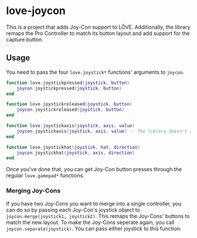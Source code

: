 # love-joycon
This is a project that adds Joy-Con support to LÖVE. Additionally, the library remaps the Pro Controller to match its button layout and add support for the capture button.

## Usage
You need to pass the four `love.joystick*` functions' arguments to `joycon`.

```lua
function love.joystickpressed(joystick, button)
	joycon.joystickpressed(joystick, button)
end

function love.joystickreleased(joystick, button)
	joycon.joystickreleased(joystick, button)
end

function love.joystickaxis(joystick, axis, value)
	joycon.joystickaxis(joystick, axis, value) -- The library doesn't actually do anything with axes yet due to a bug out of my control. I recommend keeping this for future compatibility.
end

function love.joystickhat(joystick, hat, direction)
	joycon.joystickhat(joystick, axis, direction)
end
```

Once you've done that, you can get Joy-Con button presses through the regular `love.gamepad*` functions.

### Merging Joy-Cons
If you have two Joy-Cons you want to merge into a single controller, you can do so by passing each Joy-Con's joystick object to `joycon.merge(joystick1, joystick2)`. This remaps the Joy-Cons' buttons to match the new layout. To make the Joy-Cons seperate again, you call `joycon.separate(joystick)`. You can pass either joystick to this function.
